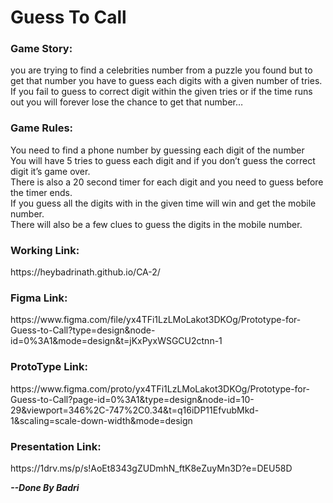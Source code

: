 # Guess To Call

<h3>
Game Story:
</h3>

<p>
you are trying to find a celebrities number from a puzzle you found but to get that number you have to guess each digits with a given number of tries. If you fail to guess to correct digit within the given tries or if the time runs out you will forever lose the chance to get that number…
</p>


<h3>
Game Rules:
</h3>

<p>
You need to find a phone number by guessing each digit of the number
<br>
You will have 5 tries to guess each digit and if you don’t guess the correct digit it’s game over.
<br>
There is also a 20 second timer for each digit and you need to guess before the timer ends.
<br>
If you guess all the digits with in the given time will win and get the mobile number.
<br>
There will also be a few clues to guess the digits in the mobile number.
</p>

<h3>
Working Link:
</h3>

<p>
https://heybadrinath.github.io/CA-2/
</p>


<h3>
Figma Link:
</h3>
<p>
https://www.figma.com/file/yx4TFi1LzLMoLakot3DKOg/Prototype-for-Guess-to-Call?type=design&node-id=0%3A1&mode=design&t=jKxPyxWSGCU2ctnn-1
</P>

<h3>
ProtoType Link:
</h3>

<p>
https://www.figma.com/proto/yx4TFi1LzLMoLakot3DKOg/Prototype-for-Guess-to-Call?page-id=0%3A1&type=design&node-id=10-29&viewport=346%2C-747%2C0.34&t=q16iDP11EfvubMkd-1&scaling=scale-down-width&mode=design
</p>

<h3>
Presentation Link:
</h3>

<p>
https://1drv.ms/p/s!AoEt8343gZUDmhN_ftK8eZuyMn3D?e=DEU58D
</p>


<b>
<i>
--Done By Badri
</i>
</b>